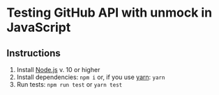 # Testing GitHub API with unmock in JavaScript

## Instructions

1. Install [Node.js](https://nodejs.org/en/) v. 10 or higher
1. Install dependencies: `npm i` or, if you use [yarn](https://yarnpkg.com/lang/en/): `yarn`
1. Run tests: `npm run test` or `yarn test`

